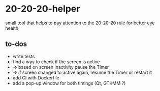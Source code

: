 # 20-20-20-helper
small tool that helps to pay attention to the 20-20-20 rule for better eye health


##  to-dos
- write tests
- find a way to check if the screen is active
- -> based on screen inactivity pause the Timer
- -> if screen changed to active again, resume the Timer or restart it
- add CI with Dockerfile
- add a pop-up window for both timings (Qt, GTKMM ?)
